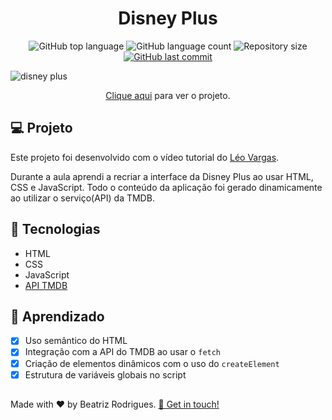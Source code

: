 <h1 align="center">
  Disney Plus
</h1>

<p align="center">
  <img alt="GitHub top language" src="https://img.shields.io/github/languages/top/devbeatriz/disney-plus.svg" />
  
  <img alt="GitHub language count" src="https://img.shields.io/github/languages/count/devbeatriz/disney-plus.svg" />
  
  <img alt="Repository size" src="https://img.shields.io/github/repo-size/devbeatriz/disney-plus.svg" />

  <a href="https://github.com/devbeatriz/disney-plus/commits/main">
    <img alt="GitHub last commit" src="https://img.shields.io/github/last-commit/devbeatriz/disney-plus.svg" />
  </a>
  
![disney plus](https://user-images.githubusercontent.com/94017930/212501784-f32a8fae-53e9-4e16-8ac3-599d44676f7d.PNG)
</p>

<p align="center"><a href="https://disneyplaus-db.vercel.app/">Clique aqui</a> para ver o projeto.</p>

## 💻 Projeto

Este projeto foi desenvolvido com o vídeo tutorial do <a href="https://github.com/leovargasdev">Léo Vargas</a>.

Durante a aula aprendi a recriar a interface da Disney Plus ao usar HTML, CSS e JavaScript. Todo o conteúdo da aplicação foi gerado dinamicamente ao utilizar o serviço(API) da TMDB.

## 🚀 Tecnologias

- HTML
- CSS
- JavaScript
- [API TMDB](https://www.themoviedb.org/documentation/api)

## 📔 Aprendizado

- [x]  Uso semântico do HTML
- [x]  Integração com a API do TMDB ao usar o `fetch`
- [x]  Criação de elementos dinâmicos com o uso do `createElement`
- [x]  Estrutura de variáveis globais no script

##
<p> Made with ♥ by Beatriz Rodrigues. <a href="https://linktr.ee/devbeatriz">👋 Get in touch!</a></p>
